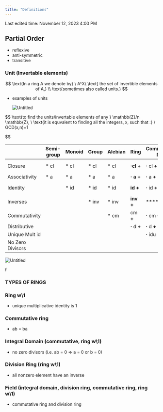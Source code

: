 ```yaml
---
title: "Definitions"
---
```

Last edited time: November 12, 2023 4:00 PM

## Partial Order

- reflexive
- anti-symmetric
- transitive

### Unit (Invertable elements)

$$
\text{In a ring A we denote by} \ A^X\ \text{ the set of invertible elements of A,} \\
\text{sometimes also
called units.}
$$

- examples of units
    
    ![Untitled](Definitions/Untitled.png)
    

$$
\text{to find the units/invertable elements of any } \mathbb{Z}/n \mathbb{Z}, \\ \text{it is equvalent to finding all the integers, x, such that :} \\
GCD(x,n)=1

$$

|  | Semi-group | Monoid | Group | Alebian | Ring | Commutative Ring | Ring w\1 | Division Ring | Integral domain | Field |
| --- | --- | --- | --- | --- | --- | --- | --- | --- | --- | --- |
| Closure  | *         cl | *    cl | *  cl | *    cl | **·cl    +** | **·**       cl    **+** | **·  cl**    **+** | **·**      cl  **+** | **·   cl     +** | **·    cl  +** |
| Associativity | *          a | *    a | *         a | *  a | **·   a  +** | **·**   a    **+** | **·**    a    **+** | **·**  a    **+** | **·  a    +** | **·  a   +** |
| Identity  |  | *   id | *   id | *         id |  **id      +** | **·**     id  **+** | **·**  id     **+** | **·**   id    **+** | **·   id  +** | **·  id +** |
| Inverses |  |  | *   inv | *  inv |  **inv  +**     |   **** inv        + |  inv     **+** | **·**      inv  **+** | **inv    +**     | **· inv +**    |
| Commutativity |  |  |  | *    cm |   cm  **+** | **·**  cm      **+**  |     cm        + | cm       | **·**  cm     +            | **·**  cm   **+** |
| Distributive |  |  |  |  | **·** d    **+** | **·**  d    **+** | **·**   d   **+** | **·**  d    **+** | **·  d**   **+** | **·**  d   **+** |
| Unique Mult id  |  |  |  |  |  |  **·**  idu | **·      idu** |  **·** idu |     idu | **·  idu** |
| No Zero Divisors |  |  |  |  |  |  |  | **·   zd**                      | **· zd** | **· zd** |

![Untitled](Definitions/Untitled%201.png)

f

### TYPES OF RINGS

### Ring w\1

- unique multiplicative identity is 1

### Commutative ring

- ab = ba

### Integral Domain (commutative, ring w\1)

- no zero divisors (i.e. ab = 0 ⇒ a = 0 or b = 0)

### Division Ring (ring w\1)

- all nonzero element have an inverse

### Field (integral domain, division ring, commutative ring, ring w\1)

- commutative ring and division ring
